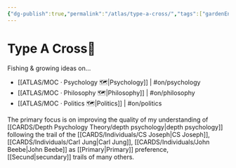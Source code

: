 ```yaml
---
{"dg-publish":true,"permalink":"/atlas/type-a-cross/","tags":["gardenEntry"],"noteIcon":1,"created":"2023-01-02T16:17:52.012+01:00","updated":"2023-04-20T20:26:49.035+02:00"}
---
```


# Type A Cross💠 

Fishing & growing ideas on...
- [[ATLAS/MOC · Psychology 🗺️\|Psychology]] | #on/psychology 
- [[ATLAS/MOC · Philosophy 🗺️\|Philosophy]]  | #on/philosophy
- [[ATLAS/MOC · Politics 🗺️\|Politics]] | #on/politics 

The primary focus is on improving the quality of my understanding of [[CARDS/Depth Psychology Theory/depth psychology\|depth psychology]] following the trail of the [[CARDS/Individuals/CS Joseph\|CS Joseph]], [[CARDS/Individuals/Carl Jung\|Carl Jung]], [[CARDS/Individuals/John Beebe\|John Beebe]] as [[Primary\|Primary]] preference, [[Secund\|secundary]] trails of many others. 
